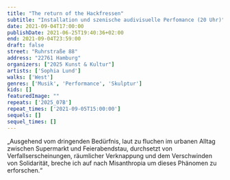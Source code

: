 ```yaml
---
title: "The return of the Hackfressen"
subtitle: "Installation und szenische audivisuelle Perfomance (20 Uhr)"
date: 2021-09-04T17:00:00
publishDate: 2021-06-25T19:40:36+02:00
end: 2021-09-04T23:59:00
draft: false
street: "Ruhrstraße 88"
address: "22761 Hamburg"
organizers: ["2025 Kunst & Kultur"]
artists: ['Sophia Lund']
walks: ['West']
genres: ['Musik', 'Performance', 'Skulptur']
kids: []
featuredImage: ""
repeats: ['2025_07B']
repeat_times: ['2021-09-05T15:00:00']
sequels: []
sequel_times: []
---
```


„Ausgehend vom dringenden Bedürfnis, laut zu fluchen im urbanen Alltag zwischen Supermarkt und Feierabendstau, durchsetzt von Verfallserscheinungen, räumlicher Verknappung und dem Verschwinden von Solidarität, breche ich auf nach Misanthropia um dieses Phänomen zu erforschen.“